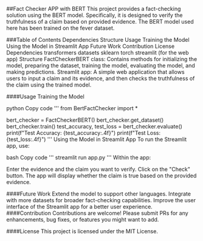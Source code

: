 ##Fact Checker APP with BERT
This project provides a fact-checking solution using the BERT model. Specifically, it is designed to verify the truthfulness of a claim based on provided evidence. The BERT model used here has been trained on the fever dataset.

###Table of Contents
Dependencies
Structure
Usage
Training the Model
Using the Model in Streamlit App
Future Work
Contribution
License
Dependencies
transformers
datasets
sklearn
torch
streamlit (for the web app)
Structure
FactCheckerBERT class: Contains methods for initializing the model, preparing the dataset, training the model, evaluating the model, and making predictions.
Streamlit app: A simple web application that allows users to input a claim and its evidence, and then checks the truthfulness of the claim using the trained model.

####Usage
Training the Model

python
Copy code
'''
from BertFactChecker import *

bert_checker = FactCheckerBERT()
bert_checker.get_dataset()
bert_checker.train()
test_accuracy, test_loss = bert_checker.evaluate()
print(f"Test Accuracy: {test_accuracy:.4f}")
print(f"Test Loss: {test_loss:.4f}")
'''
Using the Model in Streamlit App
To run the Streamlit app, use:

bash
Copy code
'''
streamlit run app.py
'''
Within the app:

Enter the evidence and the claim you want to verify.
Click on the "Check" button.
The app will display whether the claim is true based on the provided evidence.

####Future Work
Extend the model to support other languages.
Integrate with more datasets for broader fact-checking capabilities.
Improve the user interface of the Streamlit app for a better user experience.
####Contribution
Contributions are welcome! Please submit PRs for any enhancements, bug fixes, or features you might want to add.

####License
This project is licensed under the MIT License.